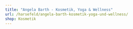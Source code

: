 ```yaml
---
title: "Angela Barth - Kosmetik, Yoga & Wellness"
url: /harsefeld/angela-barth-kosmetik-yoga-und-wellness/
shop: Kosmetik
---
```

